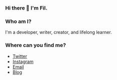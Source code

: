 ### Hi there 👋 I'm Fil.

### Who am I?
I'm a developer, writer, creator, and lifelong learner.

### Where can you find me?
- [Twitter](https://twitter.com/itsjustfil_)
- [Instagram](https://www.instagram.com/itsjustfil/)
- [Email](mailto:brej.filip@gmail.com)
- [Blog](https://hashnode.com/@filipbrej)
